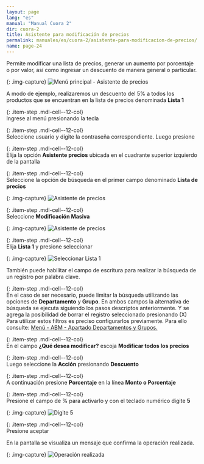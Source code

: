 ```yaml
---
layout: page
lang: "es"
manual: "Manual Cuora 2"
dir: cuora-2
title: Asistente para modificación de precios
permalink: manuales/es/cuora-2/asistente-para-modificacion-de-precios/
name: page-24
---
```

Permite modificar una lista de precios, generar un aumento por porcentaje o por valor, así como ingresar un descuento de manera general o particular.

{: .img-capture}
![Menú principal - Asistente de precios](../../../../images/es/cuora-2/cuora-neo-menu-principal-asistente-precios.png "Menú principal - Asistente de precios")

A modo de ejemplo, realizaremos un descuento del 5% a todos los productos que se encuentran en la lista de precios denominada **Lista 1** 

{: .item-step  .mdl-cell--12-col}  
Ingrese al menú presionando la tecla <i class="systel-tecla-1 bg-3"></i>

{: .item-step  .mdl-cell--12-col}  
Seleccione usuario y digite la contraseña correspondiente. Luego presione <i class="systel-tecla-30 bg-2"></i>

{: .item-step  .mdl-cell--12-col}  
Elija la opción **Asistente precios** ubicada en el cuadrante superior izquierdo de la pantalla 

{: .item-step  .mdl-cell--12-col}  
Seleccione la opción de búsqueda en el primer campo denominado **Lista de precios** 

{: .img-capture}
![Asistente de precios](../../../../images/es/cuora-2/cuora-neo-asistente0.png "Asistente de precios")

{: .item-step  .mdl-cell--12-col}  
Seleccione **Modificación Masiva**

{: .img-capture}
![Asistente de precios](../../../../images/es/cuora-2/cuora-neo-asistente1.png "Asistente de precios")

{: .item-step  .mdl-cell--12-col}  
Elija **Lista 1** y presione seleccionar 

{: .img-capture}
![Seleccionar Lista 1](../../../../images/es/cuora-2/cuora-neo-asistente2.png  "Seleccionar Lista 1")

También puede habilitar el  campo de escritura para realizar la búsqueda de un registro por palabra clave.

{: .item-step  .mdl-cell--12-col}  
En el caso de ser necesario, puede limitar la búsqueda utilizando las opciones de **Departamento** y **Grupo**. En ambos campos la alternativa de búsqueda se ejecuta siguiendo los pasos descriptos anteriormente. Y se agrega la posibilidad de borrar el registro seleccionado presionando (X)
Para utilizar estos filtros es preciso configurarlos previamente. Para ello consulte: [Menú - ABM - Apartado Departamentos y Grupos.](../altas-bajas-modificaciones/index.html#departamentos "Menú: ABM - Apartado Departamentos y Grupos.") 

{: .item-step  .mdl-cell--12-col}  
En el campo **¿Qué desea modificar?** escoja **Modificar todos los precios**

{: .item-step  .mdl-cell--12-col}  
Luego seleccione la **Acción** presionando **Descuento**

{: .item-step  .mdl-cell--12-col}  
A continuación presione **Porcentaje** en la línea **Monto o Porcentaje**

{: .item-step  .mdl-cell--12-col}  
Presione el campo de % para activarlo y con el teclado numérico digite **5**

{: .img-capture}
![Digite 5](../../../../images/es/cuora-2/cuora-neo-asistente3.png  "Digite 5")

{: .item-step  .mdl-cell--12-col}  
Presione aceptar

En la pantalla se visualiza un mensaje que confirma la operación realizada.

{: .img-capture}
![Operación realizada](../../../../images/es/cuora-2/cuora-neo-asistente4.png  "Operación realizada")
